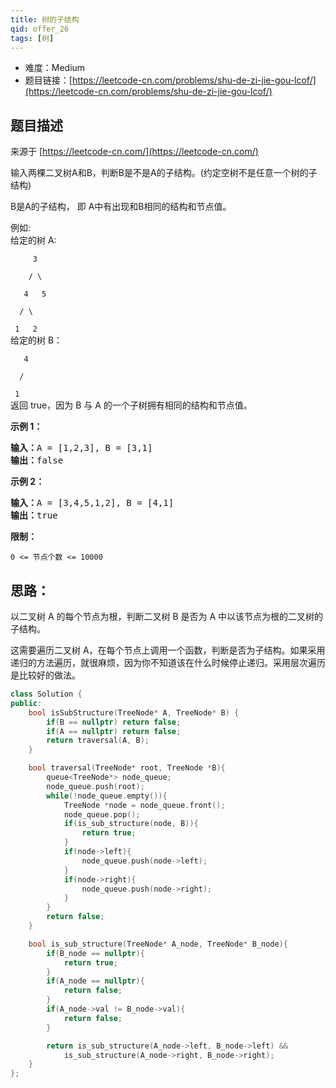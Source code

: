 ```yaml
---
title: 树的子结构
qid: offer_26
tags: [树]
---
```



- 难度：Medium
- 题目链接：[https://leetcode-cn.com/problems/shu-de-zi-jie-gou-lcof/](https://leetcode-cn.com/problems/shu-de-zi-jie-gou-lcof/)


## 题目描述

来源于 [https://leetcode-cn.com/](https://leetcode-cn.com/)

<p>输入两棵二叉树A和B，判断B是不是A的子结构。(约定空树不是任意一个树的子结构)</p>

<p>B是A的子结构， 即 A中有出现和B相同的结构和节点值。</p>

<p>例如:<br>
给定的树 A:</p>

<p><code>&nbsp; &nbsp; &nbsp;3<br>
&nbsp; &nbsp; / \<br>
&nbsp; &nbsp;4 &nbsp; 5<br>
&nbsp; / \<br>
&nbsp;1 &nbsp; 2</code><br>
给定的树 B：</p>

<p><code>&nbsp; &nbsp;4&nbsp;<br>
&nbsp; /<br>
&nbsp;1</code><br>
返回 true，因为 B 与 A 的一个子树拥有相同的结构和节点值。</p>

<p><strong>示例 1：</strong></p>

<pre><strong>输入：</strong>A = [1,2,3], B = [3,1]
<strong>输出：</strong>false
</pre>

<p><strong>示例 2：</strong></p>

<pre><strong>输入：</strong>A = [3,4,5,1,2], B = [4,1]
<strong>输出：</strong>true</pre>

<p><strong>限制：</strong></p>

<p><code>0 &lt;= 节点个数 &lt;= 10000</code></p>


## 思路：

以二叉树 A 的每个节点为根，判断二叉树 B 是否为 A 中以该节点为根的二叉树的子结构。

这需要遍历二叉树 A，在每个节点上调用一个函数，判断是否为子结构。如果采用递归的方法遍历，就很麻烦，因为你不知道该在什么时候停止递归。采用层次遍历是比较好的做法。

```cpp
class Solution {
public:
    bool isSubStructure(TreeNode* A, TreeNode* B) {
        if(B == nullptr) return false;
        if(A == nullptr) return false;
        return traversal(A, B);
    }

    bool traversal(TreeNode* root, TreeNode *B){
        queue<TreeNode*> node_queue;
        node_queue.push(root);
        while(!node_queue.empty()){
            TreeNode *node = node_queue.front();
            node_queue.pop();
            if(is_sub_structure(node, B)){
                return true;
            }
            if(node->left){
                node_queue.push(node->left);
            }
            if(node->right){
                node_queue.push(node->right);
            }
        }
        return false;
    }

    bool is_sub_structure(TreeNode* A_node, TreeNode* B_node){
        if(B_node == nullptr){
            return true;
        }
        if(A_node == nullptr){
            return false;
        }
        if(A_node->val != B_node->val){
            return false;
        }

        return is_sub_structure(A_node->left, B_node->left) &&
            is_sub_structure(A_node->right, B_node->right);
    }
};
```
